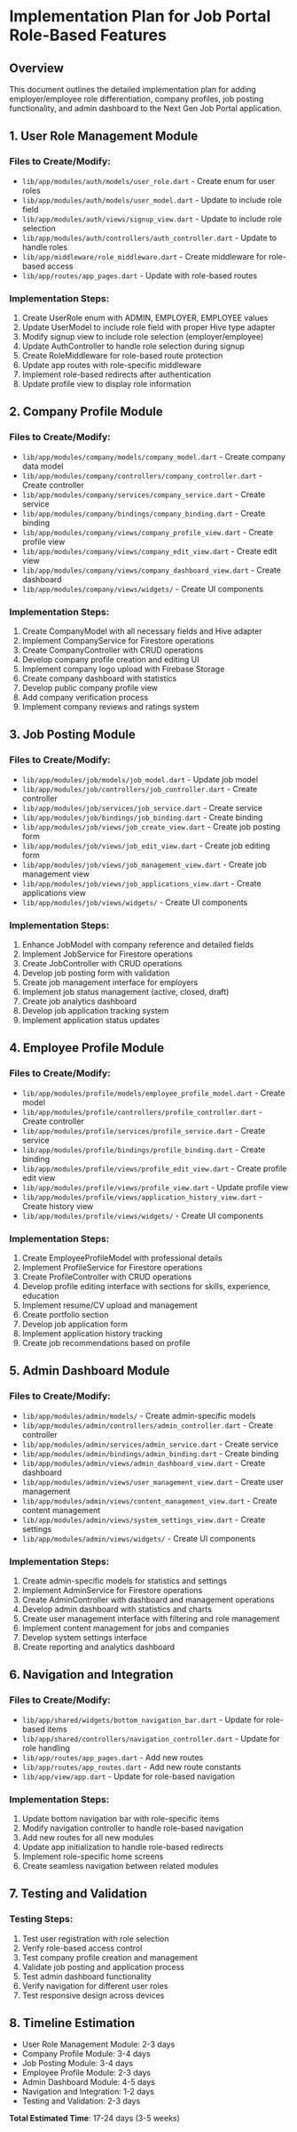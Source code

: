 # Implementation Plan for Job Portal Role-Based Features

## Overview
This document outlines the detailed implementation plan for adding employer/employee role differentiation, company profiles, job posting functionality, and admin dashboard to the Next Gen Job Portal application.

## 1. User Role Management Module

### Files to Create/Modify:
- `lib/app/modules/auth/models/user_role.dart` - Create enum for user roles
- `lib/app/modules/auth/models/user_model.dart` - Update to include role field
- `lib/app/modules/auth/views/signup_view.dart` - Update to include role selection
- `lib/app/modules/auth/controllers/auth_controller.dart` - Update to handle roles
- `lib/app/middleware/role_middleware.dart` - Create middleware for role-based access
- `lib/app/routes/app_pages.dart` - Update with role-based routes

### Implementation Steps:
1. Create UserRole enum with ADMIN, EMPLOYER, EMPLOYEE values
2. Update UserModel to include role field with proper Hive type adapter
3. Modify signup view to include role selection (employer/employee)
4. Update AuthController to handle role selection during signup
5. Create RoleMiddleware for role-based route protection
6. Update app routes with role-specific middleware
7. Implement role-based redirects after authentication
8. Update profile view to display role information

## 2. Company Profile Module

### Files to Create/Modify:
- `lib/app/modules/company/models/company_model.dart` - Create company data model
- `lib/app/modules/company/controllers/company_controller.dart` - Create controller
- `lib/app/modules/company/services/company_service.dart` - Create service
- `lib/app/modules/company/bindings/company_binding.dart` - Create binding
- `lib/app/modules/company/views/company_profile_view.dart` - Create profile view
- `lib/app/modules/company/views/company_edit_view.dart` - Create edit view
- `lib/app/modules/company/views/company_dashboard_view.dart` - Create dashboard
- `lib/app/modules/company/views/widgets/` - Create UI components

### Implementation Steps:
1. Create CompanyModel with all necessary fields and Hive adapter
2. Implement CompanyService for Firestore operations
3. Create CompanyController with CRUD operations
4. Develop company profile creation and editing UI
5. Implement company logo upload with Firebase Storage
6. Create company dashboard with statistics
7. Develop public company profile view
8. Add company verification process
9. Implement company reviews and ratings system

## 3. Job Posting Module

### Files to Create/Modify:
- `lib/app/modules/job/models/job_model.dart` - Update job model
- `lib/app/modules/job/controllers/job_controller.dart` - Create controller
- `lib/app/modules/job/services/job_service.dart` - Create service
- `lib/app/modules/job/bindings/job_binding.dart` - Create binding
- `lib/app/modules/job/views/job_create_view.dart` - Create job posting form
- `lib/app/modules/job/views/job_edit_view.dart` - Create job editing form
- `lib/app/modules/job/views/job_management_view.dart` - Create job management view
- `lib/app/modules/job/views/job_applications_view.dart` - Create applications view
- `lib/app/modules/job/views/widgets/` - Create UI components

### Implementation Steps:
1. Enhance JobModel with company reference and detailed fields
2. Implement JobService for Firestore operations
3. Create JobController with CRUD operations
4. Develop job posting form with validation
5. Create job management interface for employers
6. Implement job status management (active, closed, draft)
7. Create job analytics dashboard
8. Develop job application tracking system
9. Implement application status updates

## 4. Employee Profile Module

### Files to Create/Modify:
- `lib/app/modules/profile/models/employee_profile_model.dart` - Create model
- `lib/app/modules/profile/controllers/profile_controller.dart` - Create controller
- `lib/app/modules/profile/services/profile_service.dart` - Create service
- `lib/app/modules/profile/bindings/profile_binding.dart` - Create binding
- `lib/app/modules/profile/views/profile_edit_view.dart` - Create profile edit view
- `lib/app/modules/profile/views/profile_view.dart` - Update profile view
- `lib/app/modules/profile/views/application_history_view.dart` - Create history view
- `lib/app/modules/profile/views/widgets/` - Create UI components

### Implementation Steps:
1. Create EmployeeProfileModel with professional details
2. Implement ProfileService for Firestore operations
3. Create ProfileController with CRUD operations
4. Develop profile editing interface with sections for skills, experience, education
5. Implement resume/CV upload and management
6. Create portfolio section
7. Develop job application form
8. Implement application history tracking
9. Create job recommendations based on profile

## 5. Admin Dashboard Module

### Files to Create/Modify:
- `lib/app/modules/admin/models/` - Create admin-specific models
- `lib/app/modules/admin/controllers/admin_controller.dart` - Create controller
- `lib/app/modules/admin/services/admin_service.dart` - Create service
- `lib/app/modules/admin/bindings/admin_binding.dart` - Create binding
- `lib/app/modules/admin/views/admin_dashboard_view.dart` - Create dashboard
- `lib/app/modules/admin/views/user_management_view.dart` - Create user management
- `lib/app/modules/admin/views/content_management_view.dart` - Create content management
- `lib/app/modules/admin/views/system_settings_view.dart` - Create settings
- `lib/app/modules/admin/views/widgets/` - Create UI components

### Implementation Steps:
1. Create admin-specific models for statistics and settings
2. Implement AdminService for Firestore operations
3. Create AdminController with dashboard and management operations
4. Develop admin dashboard with statistics and charts
5. Create user management interface with filtering and role management
6. Implement content management for jobs and companies
7. Develop system settings interface
8. Create reporting and analytics dashboard

## 6. Navigation and Integration

### Files to Create/Modify:
- `lib/app/shared/widgets/bottom_navigation_bar.dart` - Update for role-based items
- `lib/app/shared/controllers/navigation_controller.dart` - Update for role handling
- `lib/app/routes/app_pages.dart` - Add new routes
- `lib/app/routes/app_routes.dart` - Add new route constants
- `lib/app/view/app.dart` - Update for role-based navigation

### Implementation Steps:
1. Update bottom navigation bar with role-specific items
2. Modify navigation controller to handle role-based navigation
3. Add new routes for all new modules
4. Update app initialization to handle role-based redirects
5. Implement role-specific home screens
6. Create seamless navigation between related modules

## 7. Testing and Validation

### Testing Steps:
1. Test user registration with role selection
2. Verify role-based access control
3. Test company profile creation and management
4. Validate job posting and application process
5. Test admin dashboard functionality
6. Verify navigation for different user roles
7. Test responsive design across devices

## 8. Timeline Estimation

- User Role Management Module: 2-3 days
- Company Profile Module: 3-4 days
- Job Posting Module: 3-4 days
- Employee Profile Module: 2-3 days
- Admin Dashboard Module: 4-5 days
- Navigation and Integration: 1-2 days
- Testing and Validation: 2-3 days

**Total Estimated Time**: 17-24 days (3-5 weeks)
